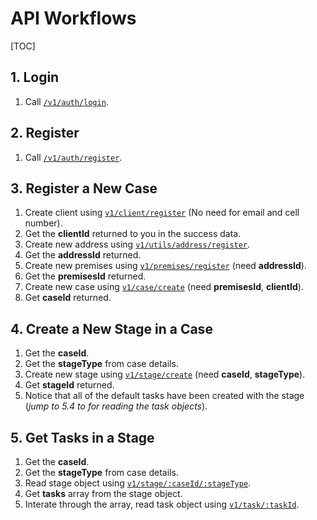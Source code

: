 # API Workflows

[TOC]

## 1. Login
1. Call [```/v1/auth/login```](https://richtech-ai-lab.github.io/apidoc/#api-Auth-LoginUser). 

## 2. Register
1. Call [```/v1/auth/register```](https://richtech-ai-lab.github.io/apidoc/#api-Auth-RegisterUser).

## 3. Register a New Case
1. Create client using [```v1/client/register```](https://richtech-ai-lab.github.io/apidoc/#api-Client-RegisterClient) (No need for email and cell number).
2. Get the **clientId** returned to you in the success data.
3. Create new address using [```v1/utils/address/register```](https://richtech-ai-lab.github.io/apidoc/#api-Utils-RegisterClient).
4. Get the **addressId** returned.
5. Create new premises using [```v1/premises/register```](https://richtech-ai-lab.github.io/apidoc/#api-Premises-RegisterPremises) (need **addressId**).
6. Get the **premisesId** returned.
7. Create new case using [```v1/case/create```](https://richtech-ai-lab.github.io/apidoc/#api-Case-CreateCase) (need **premisesId**, **clientId**).
8. Get **caseId** returned.

## 4. Create a New Stage in a Case
1. Get the **caseId**.
2. Get the **stageType** from case details.
3. Create new stage using [```v1/stage/create```](https://richtech-ai-lab.github.io/apidoc/#api-Stage-CreateStage) (need **caseId**, **stageType**).
4. Get **stageId** returned.
5. Notice that all of the default tasks have been created with the stage (_jump to 5.4 to for reading the task objects_).

## 5. Get Tasks in a Stage
1. Get the **caseId**.
2. Get the **stageType** from case details.
3. Read stage object using [```v1/stage/:caseId/:stageType```](https://richtech-ai-lab.github.io/apidoc/#api-Stage-ReadStageByCaseIdAndStageType).
4. Get **tasks** array from the stage object.
5. Interate through the array, read task object using [```v1/task/:taskId```](https://richtech-ai-lab.github.io/apidoc/#api-Task-ReadTaskById).

